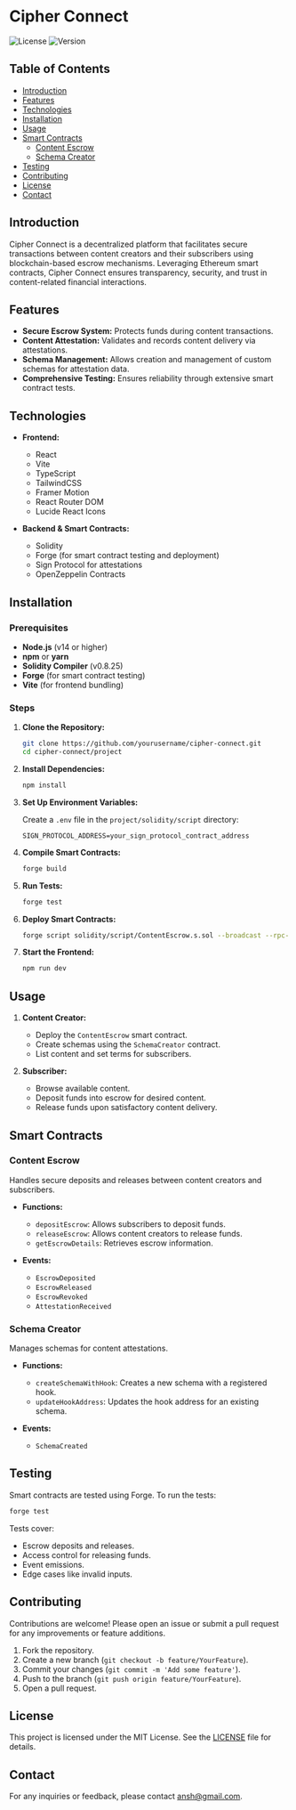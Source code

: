 # Cipher Connect

![License](https://img.shields.io/badge/License-MIT-blue.svg)
![Version](https://img.shields.io/badge/version-0.0.1-informational)

## Table of Contents

- [Introduction](#introduction)
- [Features](#features)
- [Technologies](#technologies)
- [Installation](#installation)
- [Usage](#usage)
- [Smart Contracts](#smart-contracts)
  - [Content Escrow](#content-escrow)
  - [Schema Creator](#schema-creator)
- [Testing](#testing)
- [Contributing](#contributing)
- [License](#license)
- [Contact](#contact)

## Introduction

Cipher Connect is a decentralized platform that facilitates secure transactions between content creators and their subscribers using blockchain-based escrow mechanisms. Leveraging Ethereum smart contracts, Cipher Connect ensures transparency, security, and trust in content-related financial interactions.

## Features

- **Secure Escrow System:** Protects funds during content transactions.
- **Content Attestation:** Validates and records content delivery via attestations.
- **Schema Management:** Allows creation and management of custom schemas for attestation data.
- **Comprehensive Testing:** Ensures reliability through extensive smart contract tests.

## Technologies

- **Frontend:**
  - React
  - Vite
  - TypeScript
  - TailwindCSS
  - Framer Motion
  - React Router DOM
  - Lucide React Icons

- **Backend & Smart Contracts:**
  - Solidity
  - Forge (for smart contract testing and deployment)
  - Sign Protocol for attestations
  - OpenZeppelin Contracts

## Installation

### Prerequisites

- **Node.js** (v14 or higher)
- **npm** or **yarn**
- **Solidity Compiler** (v0.8.25)
- **Forge** (for smart contract testing)
- **Vite** (for frontend bundling)

### Steps

1. **Clone the Repository:**

   ```bash
   git clone https://github.com/yourusername/cipher-connect.git
   cd cipher-connect/project
   ```

2. **Install Dependencies:**

   ```bash
   npm install
   ```

3. **Set Up Environment Variables:**

   Create a `.env` file in the `project/solidity/script` directory:

   ```env
   SIGN_PROTOCOL_ADDRESS=your_sign_protocol_contract_address
   ```

4. **Compile Smart Contracts:**

   ```bash
   forge build
   ```

5. **Run Tests:**

   ```bash
   forge test
   ```

6. **Deploy Smart Contracts:**

   ```bash
   forge script solidity/script/ContentEscrow.s.sol --broadcast --rpc-url your_rpc_url
   ```

7. **Start the Frontend:**

   ```bash
   npm run dev
   ```

## Usage

1. **Content Creator:**
   - Deploy the `ContentEscrow` smart contract.
   - Create schemas using the `SchemaCreator` contract.
   - List content and set terms for subscribers.

2. **Subscriber:**
   - Browse available content.
   - Deposit funds into escrow for desired content.
   - Release funds upon satisfactory content delivery.

## Smart Contracts

### Content Escrow

Handles secure deposits and releases between content creators and subscribers.

- **Functions:**
  - `depositEscrow`: Allows subscribers to deposit funds.
  - `releaseEscrow`: Allows content creators to release funds.
  - `getEscrowDetails`: Retrieves escrow information.

- **Events:**
  - `EscrowDeposited`
  - `EscrowReleased`
  - `EscrowRevoked`
  - `AttestationReceived`

### Schema Creator

Manages schemas for content attestations.

- **Functions:**
  - `createSchemaWithHook`: Creates a new schema with a registered hook.
  - `updateHookAddress`: Updates the hook address for an existing schema.

- **Events:**
  - `SchemaCreated`

## Testing

Smart contracts are tested using Forge. To run the tests:

```bash
forge test
```

Tests cover:

- Escrow deposits and releases.
- Access control for releasing funds.
- Event emissions.
- Edge cases like invalid inputs.

## Contributing

Contributions are welcome! Please open an issue or submit a pull request for any improvements or feature additions.

1. Fork the repository.
2. Create a new branch (`git checkout -b feature/YourFeature`).
3. Commit your changes (`git commit -m 'Add some feature'`).
4. Push to the branch (`git push origin feature/YourFeature`).
5. Open a pull request.

## License

This project is licensed under the MIT License. See the [LICENSE](LICENSE) file for details.

## Contact

For any inquiries or feedback, please contact [ansh@gmail.com](mailto:your.email@example.com).
